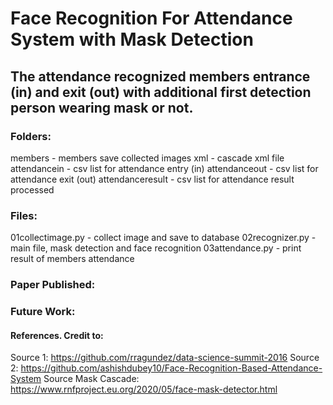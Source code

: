 # Face Recognition For Attendance System with Mask Detection
## The attendance recognized members entrance (in) and exit (out) with additional first detection person wearing mask or not.


### Folders:
members - members save collected images
xml - cascade xml file
attendancein - csv list for attendance entry (in)
attendanceout - csv list for attendance exit (out)
attendanceresult - csv list for attendance result processed

### Files:
01collectimage.py - collect image and save to database
02recognizer.py - main file, mask detection and face recognition
03attendance.py - print result of members attendance


### Paper Published:



### Future Work:



#### References. Credit to: 
Source 1: https://github.com/rragundez/data-science-summit-2016
Source 2: https://github.com/ashishdubey10/Face-Recognition-Based-Attendance-System
Source Mask Cascade: https://www.rnfproject.eu.org/2020/05/face-mask-detector.html


 

